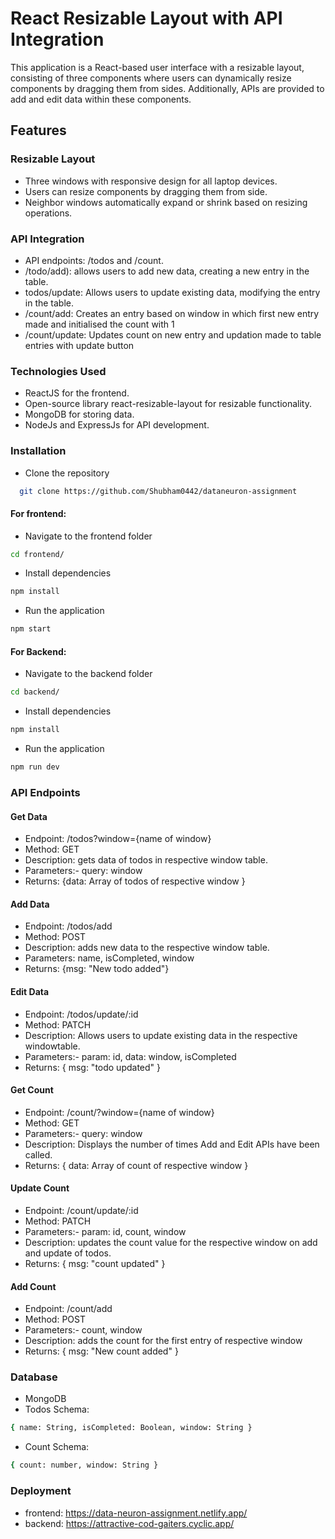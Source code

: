 # React Resizable Layout with API Integration
This application is a React-based user interface with a resizable layout, consisting of three components where users can dynamically resize components by dragging them from sides. Additionally, APIs are provided to add and edit data within these components.

## Features
### Resizable Layout
- Three windows with responsive design for all laptop devices.
- Users can resize components by dragging them from side.
- Neighbor windows automatically expand or shrink based on resizing operations.

### API Integration
- API endpoints: /todos and /count.
- /todo/add): allows users to add new data, creating a new entry in the table.
- todos/update: Allows users to update existing data, modifying the entry in the table.
- /count/add: Creates an entry based on window in which first new entry made and initialised the count with 1
- /count/update: Updates count on new entry and updation made to table entries with update button

### Technologies Used
- ReactJS for the frontend.
- Open-source library react-resizable-layout for resizable functionality.
- MongoDB for storing data.
- NodeJs and ExpressJs for API development.

### Installation
- Clone the repository
```bash
  git clone https://github.com/Shubham0442/dataneuron-assignment
```
#### For frontend:
- Navigate to the frontend folder
```bash
cd frontend/
```
- Install dependencies
```bash
npm install
```
- Run the application
```bash
npm start
```
#### For Backend:
- Navigate to the backend folder
```bash
cd backend/
```
- Install dependencies
```bash
npm install
```
- Run the application
```bash
npm run dev
```

### API Endpoints

#### Get Data
- Endpoint: /todos?window={name of window} 
- Method: GET
- Description: gets data of todos in respective window table.
- Parameters:- query: window
- Returns: {data: Array of todos of respective window }

#### Add Data
- Endpoint: /todos/add 
- Method: POST
- Description: adds new data to the respective window table.
- Parameters: name, isCompleted, window
- Returns: {msg: "New todo added"}

#### Edit Data
- Endpoint: /todos/update/:id
- Method: PATCH
- Description: Allows users to update existing data in the respective windowtable.
- Parameters:- param: id, data: window, isCompleted
- Returns: { msg: "todo updated" }

#### Get Count
- Endpoint: /count/?window={name of window}
- Method: GET
- Parameters:- query: window
- Description: Displays the number of times Add and Edit APIs have been called.
- Returns: { data: Array of count of respective window }

#### Update Count
- Endpoint: /count/update/:id
- Method: PATCH
- Parameters:- param: id, count, window
- Description: updates the count value for the respective window on add and update of todos.
- Returns: { msg: "count updated" }

#### Add Count
- Endpoint: /count/add
- Method: POST
- Parameters:- count, window
- Description: adds the count for the  first entry of respective window
- Returns: { msg: "New count added" }

### Database
- MongoDB
- Todos Schema:
```bash
{ name: String, isCompleted: Boolean, window: String }
```

- Count Schema:
```bash
{ count: number, window: String }
```

### Deployment
- frontend: https://data-neuron-assignment.netlify.app/
- backend: https://attractive-cod-gaiters.cyclic.app/
